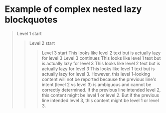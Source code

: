 # Example of complex nested lazy blockquotes

> Level 1 start
> > Level 2 start
> > > Level 3 start
> > This looks like level 2 text but is actually lazy for level 3
> > > Level 3 continues
> This looks like level 1 text but is actually lazy for level 3
> > This looks like level 2 text but is actually lazy for level 3
> This looks like level 1 text but is actually lazy for level 3.
> However, this level 1-looking content will not be reported
> because the previous line's intent (level 2 vs level 3) is ambiguous and cannot be correctly determined.
> If the previous line intended level 2, this content might be level 1 or level 2.
> But if the previous line intended level 3, this content might be level 1 or level 3.

